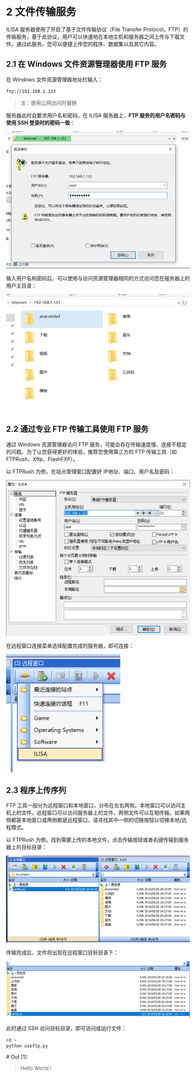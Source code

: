 # 2 文件传输服务

ILISA 服务器使用了开启了基于文件传输协议（File Transfer Protocol，FTP）的传输服务，基于此协议，用户可以快速地在本地主机和服务器之间上传与下载文件。通过此服务，您可以便捷上传您的程序、数据集以及其它内容。

## 2.1 在 Windows 文件资源管理器使用 FTP 服务

在 Windows 文件资源管理器地址栏输入：

```
ftp://192.168.1.123
```

> 注：使用公网访问时替换

服务器此时会要求用户名和密码，在 ILISA 服务器上，**FTP 服务的用户名密码与使用 SSH 登录时的密码一致**：

![](pictures/ftp-explorer-login.png)

输入用户名和密码后，可以使用与访问资源管理器相同的方式访问您在服务器上的用户主目录：

![](pictures/ftp-explorer-root.png)



## 2.2 通过专业 FTP 传输工具使用 FTP 服务

通过 Windows 资源管理器访问 FTP 服务，可能会存在传输速度慢、连接不稳定的问题。为了让您获得更好的体验，推荐您使用第三方的 FTP 传输工具（如 FTPRush、Xftp、FlashFXP）。

以 FTPRush 为例，在站点管理窗口配置好 IP地址、端口、用户名及密码：

![](pictures/ftp-tool-login.png)

在远程窗口连接菜单选择配置完成的服务器，即可连接：

![](pictures/ftp-tool-connect.png)

## 2.3 程序上传序列

FTP 工具一般分为远程窗口和本地窗口，分布在左右两侧。本地窗口可以访问主机上的文件，远程窗口可以访问服务器上的文件，两侧文件可以互相传输。如果两侧都是本地窗口或两侧都是远程窗口，请寻找其中一侧的切换按钮以切换本地/远程模式。

以 FTPRush 为例，找到需要上传的本地文件，点击传输按钮或者右键传输到服务器上的目标目录：

![](pictures/ftp-tool-transfer.png)

传输完成后，文件将出现在远程窗口目标目录下：

![](pictures/ftp-tool-transfer-finish.png)

此时通过 SSH 访问目标目录，即可访问或运行文件：

``` shell
cd ~
python useftp.py
```

\# Out [1]:

> Hello World !